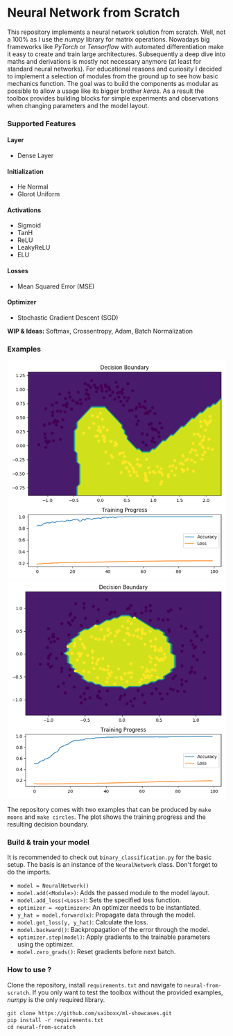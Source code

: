 # Neural Network from Scratch

This repository implements a neural network solution from scratch. Well, not a 100% as I use the *numpy* library for matrix operations.
Nowadays big frameworks like *PyTorch* or *Tensorflow* with automated differentiation make it easy to create and train large architectures.
Subsequently a deep dive into maths and derivations is mostly not necessary anymore (at least for standard neural networks).
For educational reasons and curiosity I decided to implement a selection of modules from the ground up to see how basic mechanics function.
The goal was to build the components as modular as possible to allow a usage like its bigger brother *keras*.
As a result the toolbox provides building blocks for simple experiments and observations when changing parameters and the model layout.

### Supported Features

#### Layer

- Dense Layer

#### Initialization

- He Normal
- Glorot Uniform

#### Activations

- Sigmoid
- TanH
- ReLU
- LeakyReLU
- ELU

#### Losses

- Mean Squared Error (MSE)

#### Optimizer

- Stochastic Gradient Descent (SGD)

**WIP & Ideas:** Softmax, Crossentropy, Adam, Batch Normalization

### Examples

<p align="center">
<img src="media/moons.png">
<img src="media/circles.png">
</p>

The repository comes with two examples that can be produced by ```make moons``` and ```make circles```.
The plot shows the training progress and the resulting decision boundary.

### Build & train your model

It is recommended to check out ```binary_classification.py``` for the basic setup.
The basis is an instance of the ```NeuralNetwork``` class. Don't forget to do the imports.
- ```model = NeuralNetwork()```
- ```model.add(<Module>)```: Adds the passed module to the model layout.
- ```model.add_loss(<Loss>)```: Sets the specified loss function.
- ```optimizer = <optimizer>```: An optimizer needs to be instantiated.
- ```y_hat = model.forward(x)```: Propagate data through the model.
- ```model.get_loss(y, y_hat)```: Calculate the loss.
- ```model.backward()```: Backpropagation of the error through the model.
- ```optimizer.step(model)```: Apply gradients to the trainable parameters using the optimizer.
- ```model.zero_grads()```: Reset gradients before next batch.


### How to use ?
Clone the repository, install `requirements.txt` and navigate to `neural-from-scratch`.
If you only want to test the toolbox without the provided examples, *numpy* is the only required library.
```
git clone https://github.com/saiboxx/ml-showcases.git
pip install -r requirements.txt
cd neural-from-scratch
```